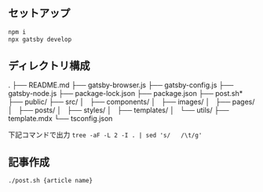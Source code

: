 ## セットアップ

```sh
npm i
npx gatsby develop
```

## ディレクトリ構成

.
├── README.md
├── gatsby-browser.js
├── gatsby-config.js
├── gatsby-node.js
├── package-lock.json
├── package.json
├── post.sh*
├── public/
├── src/
│   ├── components/
│   ├── images/
│   ├── pages/
│   ├── posts/
│   ├── styles/
│   ├── templates/
│   └── utils/
├── template.mdx
└── tsconfig.json

下記コマンドで出力
`tree -aF -L 2 -I . | sed 's/   /\t/g'`

## 記事作成

```sh
./post.sh {article name}
```
